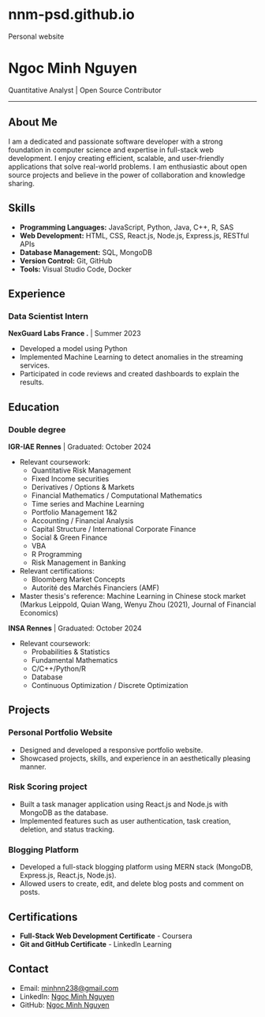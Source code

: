# nnm-psd.github.io
Personal website

# Ngoc Minh Nguyen

Quantitative Analyst | Open Source Contributor

---

## About Me

I am a dedicated and passionate software developer with a strong foundation in computer science and expertise in full-stack web development. I enjoy creating efficient, scalable, and user-friendly applications that solve real-world problems. I am enthusiastic about open source projects and believe in the power of collaboration and knowledge sharing.

## Skills

- **Programming Languages:** JavaScript, Python, Java, C++, R, SAS
- **Web Development:** HTML, CSS, React.js, Node.js, Express.js, RESTful APIs
- **Database Management:** SQL, MongoDB
- **Version Control:** Git, GitHub
- **Tools:** Visual Studio Code, Docker

## Experience

### Data Scientist Intern
**NexGuard Labs France .** | Summer 2023

- Developed a model using Python
- Implemented Machine Learning to detect anomalies in the streaming services.
- Participated in code reviews and created dashboards to explain the results.

## Education

### Double degree 

**IGR-IAE Rennes** | Graduated: October 2024

- Relevant coursework:
  + Quantitative Risk Management
  + Fixed Income securities
  + Derivatives / Options & Markets
  + Financial Mathematics / Computational Mathematics
  + Time series and Machine Learning
  + Portfolio Management 1&2
  + Accounting / Financial Analysis
  + Capital Structure / International Corporate Finance
  + Social & Green Finance
  + VBA
  + R Programming
  + Risk Management in Banking
- Relevant certifications:
  + Bloomberg Market Concepts
  + Autorité des Marchés Financiers (AMF)
- Master thesis's reference: Machine Learning in Chinese stock market (Markus Leippold, Quian Wang, Wenyu Zhou (2021), Journal of Financial Economics)
  
**INSA Rennes** | Graduated: October 2024

- Relevant coursework:
    + Probabilities & Statistics
    + Fundamental Mathematics
    + C/C++/Python/R
    + Database
    + Continuous Optimization / Discrete Optimization

## Projects

### Personal Portfolio Website
- Designed and developed a responsive portfolio website.
- Showcased projects, skills, and experience in an aesthetically pleasing manner.

### Risk Scoring project
- Built a task manager application using React.js and Node.js with MongoDB as the database.
- Implemented features such as user authentication, task creation, deletion, and status tracking.

### Blogging Platform
- Developed a full-stack blogging platform using MERN stack (MongoDB, Express.js, React.js, Node.js).
- Allowed users to create, edit, and delete blog posts and comment on posts.

## Certifications

- **Full-Stack Web Development Certificate** - Coursera
- **Git and GitHub Certificate** - LinkedIn Learning

## Contact

- Email: minhnn238@gmail.com
- LinkedIn: [Ngoc Minh Nguyen](https://www.linkedin.com/in/minhnn238)
- GitHub: [Ngoc Minh Nguyen](https://github.com/nnm-psd)


